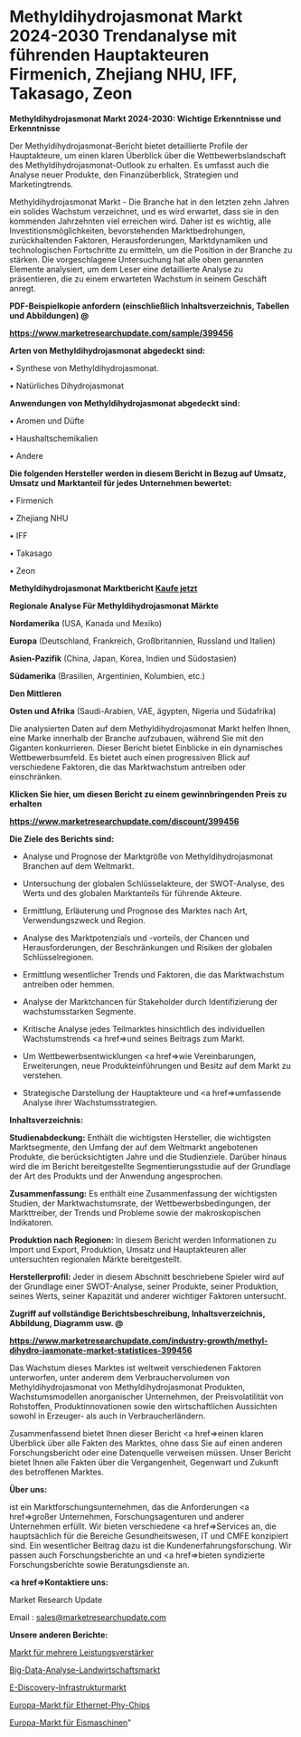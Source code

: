 # Methyldihydrojasmonat Markt 2024-2030 Trendanalyse mit führenden Hauptakteuren Firmenich, Zhejiang NHU, IFF, Takasago, Zeon

<strong>Methyldihydrojasmonat Markt 2024-2030: Wichtige Erkenntnisse und Erkenntnisse</strong>

Der Methyldihydrojasmonat-Bericht bietet detaillierte Profile der Hauptakteure, um einen klaren Überblick über die Wettbewerbslandschaft des Methyldihydrojasmonat-Outlook zu erhalten. Es umfasst auch die Analyse neuer Produkte, den Finanzüberblick, Strategien und Marketingtrends.

Methyldihydrojasmonat Markt - Die Branche hat in den letzten zehn Jahren ein solides Wachstum verzeichnet, und es wird erwartet, dass sie in den kommenden Jahrzehnten viel erreichen wird. Daher ist es wichtig, alle Investitionsmöglichkeiten, bevorstehenden Marktbedrohungen, zurückhaltenden Faktoren, Herausforderungen, Marktdynamiken und technologischen Fortschritte zu ermitteln, um die Position in der Branche zu stärken. Die vorgeschlagene Untersuchung hat alle oben genannten Elemente analysiert, um dem Leser eine detaillierte Analyse zu präsentieren, die zu einem erwarteten Wachstum in seinem Geschäft anregt.



<strong><b>PDF-Beispielkopie anfordern (einschließlich Inhaltsverzeichnis, Tabellen und Abbildungen) @ </b></strong>

<strong><a href=https://www.marketresearchupdate.com/sample/399456>

<strong>https://www.marketresearchupdate.com/sample/399456</u></a></strong></strong>



<strong>Arten von Methyldihydrojasmonat abgedeckt sind:</strong>

• Synthese von Methyldihydrojasmonat.

• Natürliches Dihydrojasmonat



<strong>Anwendungen von Methyldihydrojasmonat abgedeckt sind:</strong>

• Aromen und Düfte

• Haushaltschemikalien

• Andere



<strong>Die folgenden Hersteller werden in diesem Bericht in Bezug auf Umsatz, Umsatz und Marktanteil für jedes Unternehmen bewertet:</strong>

• Firmenich

• Zhejiang NHU

• IFF

• Takasago

• Zeon



<strong>Methyldihydrojasmonat Marktbericht <a href=https://www.marketresearchupdate.com/buynow/399456>Kaufe jetzt</a></strong>



<strong>Regionale Analyse Für Methyldihydrojasmonat Märkte</strong>



<strong>Nordamerika</strong> (USA, Kanada und Mexiko)



<strong>Europa</strong> (Deutschland, Frankreich, Großbritannien, Russland und Italien)



<strong>Asien-Pazifik</strong> (China, Japan, Korea, Indien und Südostasien)



<strong>Südamerika</strong> (Brasilien, Argentinien, Kolumbien, etc.)



<strong>Den Mittleren</strong> 

<strong>Osten und Afrika</strong> (Saudi-Arabien, VAE, ägypten, Nigeria und Südafrika)

Die analysierten Daten auf dem Methyldihydrojasmonat Markt helfen Ihnen, eine Marke innerhalb der Branche aufzubauen, während Sie mit den Giganten konkurrieren. Dieser Bericht bietet Einblicke in ein dynamisches Wettbewerbsumfeld. Es bietet auch einen progressiven Blick auf verschiedene Faktoren, die das Marktwachstum antreiben oder einschränken.



<strong>Klicken Sie hier, um diesen Bericht zu einem gewinnbringenden Preis zu erhalten
</strong>

<strong><a href=https://www.marketresearchupdate.com/discount/399456>https://www.marketresearchupdate.com/discount/399456</b></u></strong></a>



<strong>Die Ziele des Berichts sind:</strong>

- Analyse und Prognose der Marktgröße von Methyldihydrojasmonat Branchen auf dem Weltmarkt.

- Untersuchung der globalen Schlüsselakteure, der SWOT-Analyse, des Werts und des globalen Marktanteils für führende Akteure.

- Ermittlung, Erläuterung und Prognose des Marktes nach Art, Verwendungszweck und Region.

- Analyse des Marktpotenzials und -vorteils, der Chancen und Herausforderungen, der Beschränkungen und Risiken der globalen Schlüsselregionen.

- Ermittlung wesentlicher Trends und Faktoren, die das Marktwachstum antreiben oder hemmen.

- Analyse der Marktchancen für Stakeholder durch Identifizierung der wachstumsstarken Segmente.

- Kritische Analyse jedes Teilmarktes hinsichtlich des individuellen Wachstumstrends <a href=>und</a> seines Beitrags zum Markt.

- Um Wettbewerbsentwicklungen <a href=>wie</a> Vereinbarungen, Erweiterungen, neue Produkteinführungen und Besitz auf dem Markt zu verstehen.

- Strategische Darstellung der Hauptakteure und <a href=>umfas</a>sende Analyse ihrer Wachstumsstrategien.



<strong>Inhaltsverzeichnis:</strong>



<strong>Studienabdeckung:</strong> Enthält die wichtigsten Hersteller, die wichtigsten Marktsegmente, den Umfang der auf dem Weltmarkt angebotenen Produkte, die berücksichtigten Jahre und die Studienziele. Darüber hinaus wird die im Bericht bereitgestellte Segmentierungsstudie auf der Grundlage der Art des Produkts und der Anwendung angesprochen.



<strong>Zusammenfassung:</strong> Es enthält eine Zusammenfassung der wichtigsten Studien, der Marktwachstumsrate, der Wettbewerbsbedingungen, der Markttreiber, der Trends und Probleme sowie der makroskopischen Indikatoren.



<strong>Produktion nach Regionen:</strong> In diesem Bericht werden Informationen zu Import und Export, Produktion, Umsatz und Hauptakteuren aller untersuchten regionalen Märkte bereitgestellt.



<strong>Herstellerprofil:</strong> Jeder in diesem Abschnitt beschriebene Spieler wird auf der Grundlage einer SWOT-Analyse, seiner Produkte, seiner Produktion, seines Werts, seiner Kapazität und anderer wichtiger Faktoren untersucht.



<strong><b>Zugriff auf vollständige Berichtsbeschreibung, Inhaltsverzeichnis, Abbildung, Diagramm usw. @ </b></strong>

<strong><a href=https://www.marketresearchupdate.com/industry-growth/methyl-dihydro-jasmonate-market-statistices-399456>https://www.marketresearchupdate.com/industry-growth/methyl-dihydro-jasmonate-market-statistices-399456</a></strong>

Das Wachstum dieses Marktes ist weltweit verschiedenen Faktoren unterworfen, unter anderem dem Verbrauchervolumen von Methyldihydrojasmonat von Methyldihydrojasmonat Produkten, Wachstumsmodellen anorganischer Unternehmen, der Preisvolatilität von Rohstoffen, Produktinnovationen sowie den wirtschaftlichen Aussichten sowohl in Erzeuger- als auch in Verbraucherländern.

Zusammenfassend bietet Ihnen dieser Bericht <a href=>einen</a> klaren Überblick über alle Fakten des Marktes, ohne dass Sie auf einen anderen Forschungsbericht oder eine Datenquelle verweisen müssen. Unser Bericht bietet Ihnen alle Fakten über die Vergangenheit, Gegenwart und Zukunft des betroffenen Marktes.



<strong>Über uns:</strong>

 ist ein Marktforschungsunternehmen, das die Anforderungen <a href=>großer</a> Unternehmen, Forschungsagenturen und anderer Unternehmen erfüllt. Wir bieten verschiedene <a href=>Services</a> an, die hauptsächlich für die Bereiche Gesundheitswesen, IT und CMFE konzipiert sind. Ein wesentlicher Beitrag dazu ist die Kundenerfahrungsforschung. Wir passen auch Forschungsberichte an und <a href=>bieten</a> syndizierte Forschungsberichte sowie Beratungsdienste an.



<strong><a href=>Kontaktiere uns:</a></strong>

Market Research Update

Email : sales@marketresearchupdate.com



<strong>Unsere anderen Berichte:</strong>

<a href=https://www.linkedin.com/pulse/multiple-power-amplifier-market-opportunities>Markt für mehrere Leistungsverstärker</a>

<a href=https://www.linkedin.com/pulse/big-data-analytics-agriculture-market-industry>Big-Data-Analyse-Landwirtschaftsmarkt</a>

<a href=https://www.linkedin.com/pulse/e-discovery-infrastructure-market-size-emerging>E-Discovery-Infrastrukturmarkt</a>

<a href=https://www.linkedin.com/pulse/europe-ethernet-phy-chips-market-2023-current-future-potential>Europa-Markt für Ethernet-Phy-Chips</a>

<a href=https://www.linkedin.com/pulse/europe-ice-cream-machines-market-2023-2030-new>Europa-Markt für Eismaschinen</a>"
